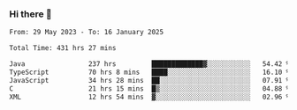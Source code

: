 ### Hi there 👋

<!--START_SECTION:waka-->

```txt
From: 29 May 2023 - To: 16 January 2025

Total Time: 431 hrs 27 mins

Java                237 hrs         █████████████▓░░░░░░░░░░░   54.42 %
TypeScript          70 hrs 8 mins   ████░░░░░░░░░░░░░░░░░░░░░   16.10 %
JavaScript          34 hrs 28 mins  ██░░░░░░░░░░░░░░░░░░░░░░░   07.91 %
C                   21 hrs 15 mins  █▒░░░░░░░░░░░░░░░░░░░░░░░   04.88 %
XML                 12 hrs 54 mins  ▓░░░░░░░░░░░░░░░░░░░░░░░░   02.96 %
```

<!--END_SECTION:waka-->
<!--
**the-beef-calculator/the-beef-calculator** is a ✨ _special_ ✨ repository because its `README.md` (this file) appears on your GitHub profile.

Here are some ideas to get you started:

- 🔭 I’m currently working on ...
- 🌱 I’m currently learning ...
- 👯 I’m looking to collaborate on ...
- 🤔 I’m looking for help with ...
- 💬 Ask me about ...
- 📫 How to reach me: ...
- 😄 Pronouns: ...
- ⚡ Fun fact: ...
-->
